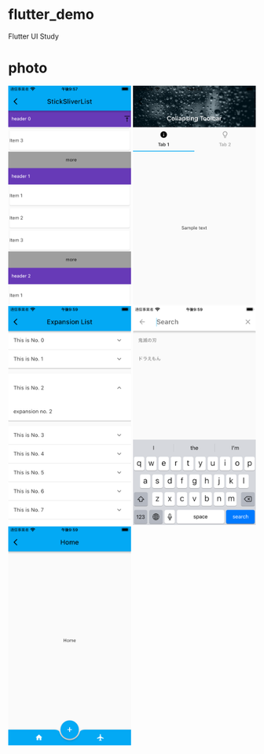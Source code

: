 # flutter_demo

Flutter UI Study


# photo
<p align="left">
  <img src="https://github.com/Ricky-yu/flutter_demo/blob/master/DemoImage/Simulator%20Screen%20Shot%20-%20iPhone%208%20-%202021-11-30%20at%2021.57.52.png" width="250" title="hover text">
  <img src="https://github.com/Ricky-yu/flutter_demo/blob/master/DemoImage/Simulator%20Screen%20Shot%20-%20iPhone%208%20-%202021-11-30%20at%2021.57.58.png" width="250" title="hover text">
  <img src="https://github.com/Ricky-yu/flutter_demo/blob/master/DemoImage/Simulator%20Screen%20Shot%20-%20iPhone%208%20-%202021-11-30%20at%2021.59.01.png" width="250" title="hover text">
  <img src="https://github.com/Ricky-yu/flutter_demo/blob/master/DemoImage/Simulator%20Screen%20Shot%20-%20iPhone%208%20-%202021-11-30%20at%2021.59.17.png" width="250" title="hover text">
  <img src="https://github.com/Ricky-yu/flutter_demo/blob/master/DemoImage/Simulator%20Screen%20Shot%20-%20iPhone%208%20-%202021-11-30%20at%2021.59.36.png" width="250" title="hover text">
</p>
